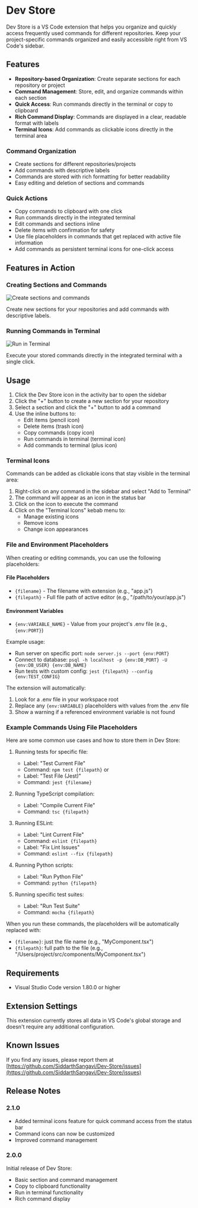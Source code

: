 # Dev Store

Dev Store is a VS Code extension that helps you organize and quickly access frequently used commands for different repositories. Keep your project-specific commands organized and easily accessible right from VS Code's sidebar.

## Features

- **Repository-based Organization**: Create separate sections for each repository or project
- **Command Management**: Store, edit, and organize commands within each section
- **Quick Access**: Run commands directly in the terminal or copy to clipboard
- **Rich Command Display**: Commands are displayed in a clear, readable format with labels
- **Terminal Icons**: Add commands as clickable icons directly in the terminal area

### Command Organization

- Create sections for different repositories/projects
- Add commands with descriptive labels
- Commands are stored with rich formatting for better readability
- Easy editing and deletion of sections and commands

### Quick Actions

- Copy commands to clipboard with one click
- Run commands directly in the integrated terminal
- Edit commands and sections inline
- Delete items with confirmation for safety
- Use file placeholders in commands that get replaced with active file information
- Add commands as persistent terminal icons for one-click access

## Features in Action

### Creating Sections and Commands

![Create sections and commands](resources/create.gif)

Create new sections for your repositories and add commands with descriptive labels.

### Running Commands in Terminal

![Run in Terminal](resources/runInTerminal.gif)

Execute your stored commands directly in the integrated terminal with a single click.

## Usage

1. Click the Dev Store icon in the activity bar to open the sidebar
2. Click the "+" button to create a new section for your repository
3. Select a section and click the "+" button to add a command
4. Use the inline buttons to:
   - Edit items (pencil icon)
   - Delete items (trash icon)
   - Copy commands (copy icon)
   - Run commands in terminal (terminal icon)
   - Add commands to terminal (plus icon)

### Terminal Icons

Commands can be added as clickable icons that stay visible in the terminal area:

1. Right-click on any command in the sidebar and select "Add to Terminal"
2. The command will appear as an icon in the status bar
3. Click on the icon to execute the command
4. Click on the "Terminal Icons" kebab menu to:
   - Manage existing icons
   - Remove icons
   - Change icon appearances

### File and Environment Placeholders

When creating or editing commands, you can use the following placeholders:

#### File Placeholders

- `{filename}` - The filename with extension (e.g., "app.js")
- `{filepath}` - Full file path of active editor (e.g., "/path/to/your/app.js")

#### Environment Variables

- `{env:VARIABLE_NAME}` - Value from your project's .env file (e.g., `{env:PORT}`)

Example usage:

- Run server on specific port: `node server.js --port {env:PORT}`
- Connect to database: `psql -h localhost -p {env:DB_PORT} -U {env:DB_USER} {env:DB_NAME}`
- Run tests with custom config: `jest {filepath} --config {env:TEST_CONFIG}`

The extension will automatically:

1. Look for a .env file in your workspace root
2. Replace any `{env:VARIABLE}` placeholders with values from the .env file
3. Show a warning if a referenced environment variable is not found

### Example Commands Using File Placeholders

Here are some common use cases and how to store them in Dev Store:

1. Running tests for specific file:

   - Label: "Test Current File"
   - Command: `npm test {filepath}`
     or
   - Label: "Test File (Jest)"
   - Command: `jest {filename}`

2. Running TypeScript compilation:

   - Label: "Compile Current File"
   - Command: `tsc {filepath}`

3. Running ESLint:

   - Label: "Lint Current File"
   - Command: `eslint {filepath}`
   - Label: "Fix Lint Issues"
   - Command: `eslint --fix {filepath}`

4. Running Python scripts:

   - Label: "Run Python File"
   - Command: `python {filepath}`

5. Running specific test suites:
   - Label: "Run Test Suite"
   - Command: `mocha {filepath}`

When you run these commands, the placeholders will be automatically replaced with:

- `{filename}`: just the file name (e.g., "MyComponent.tsx")
- `{filepath}`: full path to the file (e.g., "/Users/project/src/components/MyComponent.tsx")

## Requirements

- Visual Studio Code version 1.80.0 or higher

## Extension Settings

This extension currently stores all data in VS Code's global storage and doesn't require any additional configuration.

## Known Issues

If you find any issues, please report them at [https://github.com/SiddarthSangavi/Dev-Store/issues](https://github.com/SiddarthSangavi/Dev-Store/issues)

## Release Notes

### 2.1.0

- Added terminal icons feature for quick command access from the status bar
- Command icons can now be customized
- Improved command management

### 2.0.0

Initial release of Dev Store:

- Basic section and command management
- Copy to clipboard functionality
- Run in terminal functionality
- Rich command display
